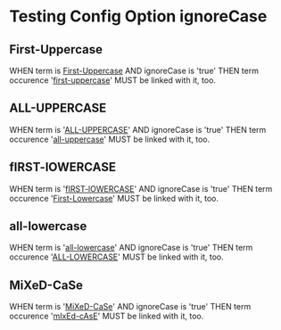 # Testing Config Option ignoreCase

## First-Uppercase

WHEN term is [First-Uppercase](glossary.md#first-uppercase) AND ignoreCase is 'true' THEN term occurence '[first-uppercase](glossary.md#first-uppercase)' MUST be linked with it, too.

## ALL-UPPERCASE

WHEN term is '[ALL-UPPERCASE](glossary.md#all-uppercase)' AND ignoreCase is 'true' THEN term occurence '[all-uppercase](glossary.md#all-uppercase)' MUST be linked with it, too.

## fIRST-lOWERCASE

WHEN term is '[fIRST-lOWERCASE](glossary.md#first-lowercase)' AND ignoreCase is 'true' THEN term occurence '[First-Lowercase](glossary.md#first-lowercase)' MUST be linked with it, too.

## all-lowercase

WHEN term is '[all-lowercase](glossary.md#all-lowercase)' AND ignoreCase is 'true' THEN term occurence '[ALL-LOWERCASE](glossary.md#all-lowercase)' MUST be linked with it, too.

## MiXeD-CaSe

WHEN term is '[MiXeD-CaSe](glossary.md#mixed-case)' AND ignoreCase is 'true' THEN term occurence '[mIxEd-cAsE](glossary.md#mixed-case)' MUST be linked with it, too.
